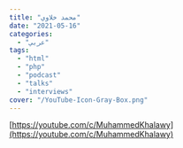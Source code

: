 ```yaml
---
title: "محمد خلاوي"
date: "2021-05-16"
categories:
  - "عربي"
tags:
  - "html"
  - "php"
  - "podcast"
  - "talks"
  - "interviews"
cover: "/YouTube-Icon-Gray-Box.png"
---
```


[https://youtube.com/c/MuhammedKhalawy](https://youtube.com/c/MuhammedKhalawy)
